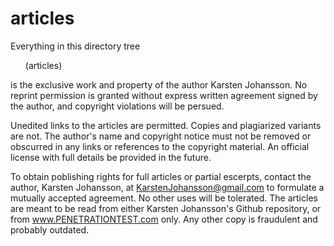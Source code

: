 # articles

Everything in this directory tree <ul>(articles)</ul> is the exclusive work and property of the author Karsten Johansson. No reprint permission is granted without express written agreement signed by the author, and copyright violations will be persued. 

Unedited links to the articles are permitted. Copies and plagiarized variants are not. The author's name and copyright notice must not be removed or obscurred in any links or references to the copyright material. An official license with full details be provided in the future.

To obtain poblishing rights for full articles or partial escerpts, contact the author, Karsten Johansson, at KarstenJohansson@gmail.com to formulate a mutually accepted agreement. No other uses will be tolerated. The articles are meant to be read from either Karsten Johansson's Github repository, or from www.PENETRATIONTEST.com only. Any other copy is fraudulent and probably outdated.

